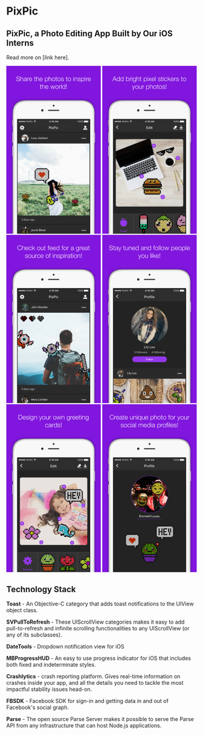 # PixPic

## PixPic, a Photo Editing App Built by Our iOS Interns 
Read more on [link here].

<img src="Screenshots/5.5%20Device%200.jpg" width="250" />
<img src="Screenshots/5.5%20Device%201.jpg" width="250" />
<img src="Screenshots/5.5%20Device%202.jpg" width="250" />
<img src="Screenshots/5.5%20Device%203.jpg" width="250" />
<img src="Screenshots/5.5%20Device%204.jpg" width="250" />
<img src="Screenshots/5.5%20Device%205.jpg" width="250" />

## Technology Stack

**Toast** - An Objective-C category that adds toast notifications to the UIView object class.

**SVPullToRefresh** - These UIScrollView categories makes it easy to add pull-to-refresh and infinite scrolling functionalities to any UIScrollView (or any of its subclasses).

**DateTools** - Dropdown notification view for iOS

**MBProgressHUD** - An easy to use progress indicator for iOS that includes both fixed and indeterminate styles.

**Crashlytics** - crash reporting platform. Gives real-time information on crashes inside your app, and all the details you need to tackle the most impactful stability issues head-on.

**FBSDK** - Facebook SDK for sign-in and getting data in and out of Facebook's social graph. 

**Parse** - The open source Parse Server makes it possible to serve the Parse API from any infrastructure that can host Node.js applications.
